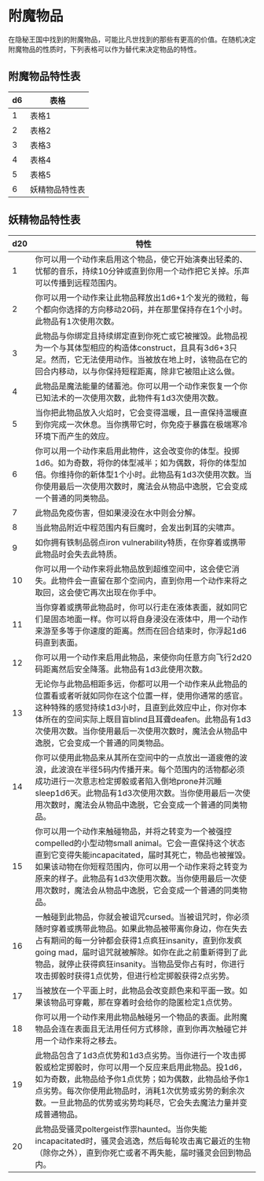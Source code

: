 # 附魔物品

在隐秘王国中找到的附魔物品，可能比凡世找到的那些有更高的价值。在随机决定附魔物品的性质时，下列表格可以作为替代来决定物品的特性。

## 附魔物品特性表

<table>
<thead>
<tr class="header">
<th>d6</th>
<th>表格</th>
</tr>
</thead>
<tbody>
<tr class="odd">
<td>1</td>
<td>表格1</td>
</tr>
<tr class="even">
<td>2</td>
<td>表格2</td>
</tr>
<tr class="odd">
<td>3</td>
<td>表格3</td>
</tr>
<tr class="even">
<td>4</td>
<td>表格4</td>
</tr>
<tr class="odd">
<td>5</td>
<td>表格5</td>
</tr>
<tr class="even">
<td>6</td>
<td>妖精物品特性表</td>
</tr>
</tbody>
</table>

## 妖精物品特性表

<table>
<thead>
<tr class="header">
<th>d20</th>
<th>特性</th>
</tr>
</thead>
<tbody>
<tr class="odd">
<td>1</td>
<td>你可以用一个动作来启用这个物品，使它开始演奏出轻柔的、忧郁的音乐，持续10分钟或直到你用一个动作把它关掉。乐声可以传播到远程范围内。</td>
</tr>
<tr class="even">
<td>2</td>
<td>你可以用一个动作来让此物品释放出1d6+1个发光的微粒，每个都向你选择的方向移动20码，并在那里保持存在1个小时。此物品有1次使用次数。</td>
</tr>
<tr class="odd">
<td>3</td>
<td>此物品与你绑定且持续绑定直到你死亡或它被摧毁。此物品视为一个与其体型相应的构造体construct，且具有3d6+3只足。然而，它无法使用动作。当被放在地上时，该物品在它的回合内移动，以与你保持短程距离，除非它被阻止这么做。</td>
</tr>
<tr class="even">
<td>4</td>
<td>此物品是魔法能量的储蓄池。你可以用一个动作来恢复一个你已知法术的一次使用次数，此物件有1d3次使用次数。</td>
</tr>
<tr class="odd">
<td>5</td>
<td>当你把此物品放入火焰时，它会变得温暖，且一直保持温暖直到你完成一次休息。当你携带它时，你免疫于暴露在极端寒冷环境下而产生的效应。</td>
</tr>
<tr class="even">
<td>6</td>
<td>你可以用一个动作来启用此物件，这会改变你的体型。投掷1d6。如为奇数，将你的体型减半；如为偶数，将你的体型加倍。你维持你的新体型1个小时。此物品有1d3次使用次数。当你使用最后一次使用次数时，魔法会从物品中逸脱，它会变成一个普通的同类物品。</td>
</tr>
<tr class="odd">
<td>7</td>
<td>此物品免疫伤害，但如果浸没在水中则会分解。</td>
</tr>
<tr class="even">
<td>8</td>
<td>当此物品附近中程范围内有巨魔时，会发出刺耳的尖啸声。</td>
</tr>
<tr class="odd">
<td>9</td>
<td>如你拥有铁制品弱点iron
vulnerability特质，在你穿着或携带此物品时会失去此特质。</td>
</tr>
<tr class="even">
<td>10</td>
<td>你可以用一个动作来将此物品放到超维空间中，这会使它消失。此物件会一直留在那个空间内，直到你用一个动作来将之取回，这会使它再次出现在你手中。</td>
</tr>
<tr class="odd">
<td>11</td>
<td>当你穿着或携带此物品时，你可以行走在液体表面，就如同它们是固态地面一样。你可以将自身浸没在液体中，用一个动作来游至多等于你速度的距离。然而在回合结束时，你浮起1d6码直到表面。</td>
</tr>
<tr class="even">
<td>12</td>
<td>你可以用一个动作来启用此物品，来使你向任意方向飞行2d20码距离然后安全降落。此物品有1d3此使用次数。</td>
</tr>
<tr class="odd">
<td>13</td>
<td>无论你与此物品相距多远，你都可以用一个动作来从此物品的位置看或者听就如同你在这个位置一样，使用你通常的感官。这种特殊的感觉持续1d3小时，且直到此效应中止，你对你本体所在的空间实际上既目盲blind且耳聋deafen。此物品有1d3次使用次数。当你使用最后一次使用次数时，魔法会从物品中逸脱，它会变成一个普通的同类物品。</td>
</tr>
<tr class="even">
<td>14</td>
<td>你可以使用此物品来从其所在空间中的一点放出一道疲倦的波浪，此波浪在半径5码内传播开来。每个范围内的活物都必须成功进行一次意志检定掷骰或者陷入倒地prone并沉睡sleep1d6天。此物品有1d3次使用次数。当你使用最后一次使用次数时，魔法会从物品中逸脱，它会变成一个普通的同类物品。</td>
</tr>
<tr class="odd">
<td>15</td>
<td>你可以用一个动作来触碰物品，并将之转变为一个被强控compelled的小型动物small
animal。它会一直保持这个状态直到它变得失能incapacitated，届时其死亡，物品也被摧毁。如果该动物在你短程范围内，你可以用一个动作来将之转变为原来的样子。此物品有1d3次使用次数。当你使用最后一次使用次数时，魔法会从物品中逸脱，它会变成一个普通的同类物品。</td>
</tr>
<tr class="even">
<td>16</td>
<td>一触碰到此物品，你就会被诅咒cursed。当被诅咒时，你必须随时穿着或携带此物品。如果此物品被带离你身边，你在失去占有期间的每一分钟都会获得1点疯狂insanity，直到你发疯going
mad，届时诅咒就被解除。如你在此之前重新得到了此物品，就停止获得疯狂insanity。当物品受你占有时，你进行攻击掷骰时获得1点优势，但进行检定掷骰获得2点劣势。</td>
</tr>
<tr class="odd">
<td>17</td>
<td>当被放在一个平面上时，此物品会改变颜色来和平面一致。如果该物品可穿戴，那在穿着时会给你的隐匿检定1点优势。</td>
</tr>
<tr class="even">
<td>18</td>
<td>你可以用一个动作来用此物品触碰另一个物品的表面。此附魔物品会连在表面且无法用任何方式移除，直到你再次触碰它并用一个动作来将之移去。</td>
</tr>
<tr class="odd">
<td>19</td>
<td>此物品包含了1d3点优势和1d3点劣势。当你进行一个攻击掷骰或检定掷骰时，你可以用一个反应来启用此物品。投1d6，如为奇数，此物品给予你1点优势；如为偶数，此物品给予你1点劣势。每次你使用此物品时，消耗1次优势或劣势的剩余次数。一旦此物品的优势或劣势均耗尽，它会失去魔法力量并变成普通物品。</td>
</tr>
<tr class="even">
<td>20</td>
<td>此物品受骚灵poltergeist作祟haunted。当你失能incapacitated时，骚灵会逃逸，然后每轮攻击离它最近的生物（除你之外），直到你死亡或者不再失能，届时骚灵会回到物品内。</td>
</tr>
</tbody>
</table>
